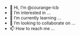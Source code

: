 - 👋 Hi, I’m @courange-lcb
- 👀 I’m interested in ...
- 🌱 I’m currently learning ...
- 💞️ I’m looking to collaborate on ...
- 📫 How to reach me ...

<!---
courange-lcb/courange-lcb is a ✨ special ✨ repository because its `README.md` (this file) appears on your GitHub profile.
You can click the Preview link to take a look at your changes.
--->
